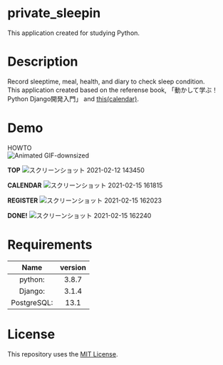 # private_sleepin
This application created for studying Python.

# Description
Record sleeptime, meal, health, and diary to check sleep condition.  
This application created based on the referense book, 「動かして学ぶ！Python Django開発入門」 and [this(calendar)](https://www.huiwenteo.com/normal/2018/07/24/django-calendar.html).

# Demo

HOWTO  
![Animated GIF-downsized](https://user-images.githubusercontent.com/76725425/109267908-a5898480-784d-11eb-86bc-8c0ee32de3c6.gif)



**TOP**
![スクリーンショット 2021-02-12 143450](https://user-images.githubusercontent.com/76725425/107916033-e8736e80-6fa8-11eb-9b9a-69d61fe59568.jpg)  



**CALENDAR**
![スクリーンショット 2021-02-15 161815](https://user-images.githubusercontent.com/76725425/107916306-73546900-6fa9-11eb-909d-343c5f8fe50a.jpg)  



**REGISTER**
![スクリーンショット 2021-02-15 162023](https://user-images.githubusercontent.com/76725425/107916516-c29a9980-6fa9-11eb-9b64-b7edaeff1e3a.jpg)  



**DONE!**
![スクリーンショット 2021-02-15 162240](https://user-images.githubusercontent.com/76725425/107916689-0a212580-6faa-11eb-87f5-7da5000d48d5.jpg)


# Requirements
|  Name  |  version  |
| :--------: | :--------:  |
|    python:    |   3.8.7   |
|    Django:    |   3.1.4   |
|  PostgreSQL:  |   13.1   |


# License
This repository uses the [MIT License](https://github.com/turtle1229/private_sleepin/blob/master/LICENSE).
